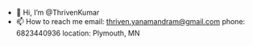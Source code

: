 - 👋 Hi, I’m @ThrivenKumar
- 📫 How to reach me 
      email: thriven.yanamandram@gmail.com
      phone: 6823440936
      location: Plymouth, MN
      

